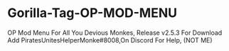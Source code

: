 # Gorilla-Tag-OP-MOD-MENU
OP Mod Menu For All You Devious Monkes, 
Release v2.5.3 For Download
Add PiratesUnitesHelperMonke#8008,On Discord For Help,
(NOT ME)

